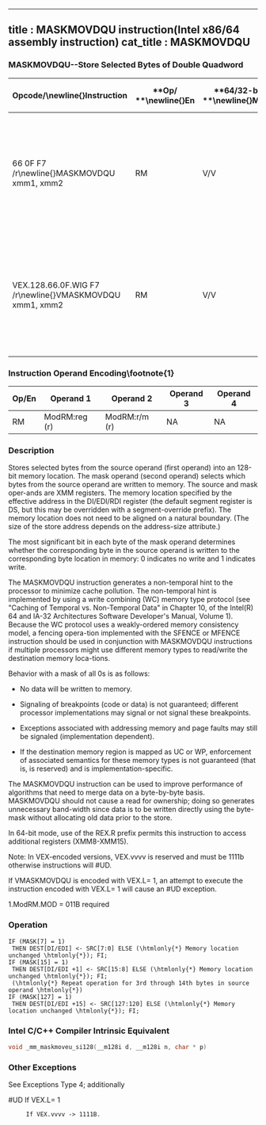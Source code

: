 ----------------------------
title : MASKMOVDQU instruction(Intel x86/64 assembly instruction)
cat_title : MASKMOVDQU
----------------------------
### MASKMOVDQU--Store Selected Bytes of Double Quadword


|**Opcode/**\newline{}**Instruction**|**Op/ **\newline{}**En**|**64/32-bit **\newline{}**Mode**|**CPUID **\newline{}**Feature **\newline{}**Flag**|**Description**|
|------------------------------------|------------------------|--------------------------------|--------------------------------------------------|---------------|
|66 0F F7 /r\newline{}MASKMOVDQU xmm1, xmm2|RM|V/V|SSE2|Selectively write bytes from xmm1 to memory location using the byte mask in xmm2. The default memory location is specified by DS:DI/EDI/RDI.|
|VEX.128.66.0F.WIG F7 /r\newline{}VMASKMOVDQU xmm1, xmm2|RM|V/V|AVX|Selectively write bytes from xmm1 to memory location using the byte mask in xmm2. The default memory location is specified by DS:DI/EDI/RDI.|
### Instruction Operand Encoding\footnote{1}


|Op/En|Operand 1|Operand 2|Operand 3|Operand 4|
|-----|---------|---------|---------|---------|
|RM|ModRM:reg (r)|ModRM:r/m (r)|NA|NA|
### Description


Stores selected bytes from the source operand (first operand) into an 128-bit memory location. The mask operand (second operand) selects which bytes from the source operand are written to memory. The source and mask oper-ands are XMM registers. The memory location specified by the effective address in the DI/EDI/RDI register (the default segment register is DS, but this may be overridden with a segment-override prefix). The memory location does not need to be aligned on a natural boundary. (The size of the store address depends on the address-size attribute.)

The most significant bit in each byte of the mask operand determines whether the corresponding byte in the source operand is written to the corresponding byte location in memory: 0 indicates no write and 1 indicates write. 

The MASKMOVDQU instruction generates a non-temporal hint to the processor to minimize cache pollution. The non-temporal hint is implemented by using a write combining (WC) memory type protocol (see "Caching of Temporal vs. Non-Temporal Data" in Chapter 10, of the Intel(R) 64 and IA-32 Architectures Software Developer's Manual, Volume 1). Because the WC protocol uses a weakly-ordered memory consistency model, a fencing opera-tion implemented with the SFENCE or MFENCE instruction should be used in conjunction with MASKMOVDQU instructions if multiple processors might use different memory types to read/write the destination memory loca-tions.

Behavior with a mask of all 0s is as follows:

*  No data will be written to memory. 

*  Signaling of breakpoints (code or data) is not guaranteed; different processor implementations may signal or not signal these breakpoints.

*  Exceptions associated with addressing memory and page faults may still be signaled (implementation dependent).

*  If the destination memory region is mapped as UC or WP, enforcement of associated semantics for these memory types is not guaranteed (that is, is reserved) and is implementation-specific. 

The MASKMOVDQU instruction can be used to improve performance of algorithms that need to merge data on a byte-by-byte basis. MASKMOVDQU should not cause a read for ownership; doing so generates unnecessary band-width since data is to be written directly using the byte-mask without allocating old data prior to the store. 

In 64-bit mode, use of the REX.R prefix permits this instruction to access additional registers (XMM8-XMM15).

Note: In VEX-encoded versions, VEX.vvvv is reserved and must be 1111b otherwise instructions will #UD.

If VMASKMOVDQU is encoded with VEX.L= 1, an attempt to execute the instruction encoded with VEX.L= 1 will cause an #UD exception.



1.ModRM.MOD = 011B required


### Operation

```info-verb
IF (MASK[7] = 1)
 THEN DEST[DI/EDI] <- SRC[7:0] ELSE (\htmlonly{*} Memory location unchanged \htmlonly{*}); FI;
IF (MASK[15] = 1) 
 THEN DEST[DI/EDI +1] <- SRC[15:8] ELSE (\htmlonly{*} Memory location unchanged \htmlonly{*}); FI;
 (\htmlonly{*} Repeat operation for 3rd through 14th bytes in source operand \htmlonly{*})
IF (MASK[127] = 1) 
 THEN DEST[DI/EDI +15] <- SRC[127:120] ELSE (\htmlonly{*} Memory location unchanged \htmlonly{*}); FI;
```

### Intel C/C++ Compiler Intrinsic Equivalent

```cpp
void _mm_maskmoveu_si128(__m128i d, __m128i n, char * p)
```
### Other Exceptions


See Exceptions Type 4; additionally

#UD  If VEX.L= 1

         If VEX.vvvv ->  1111B.

